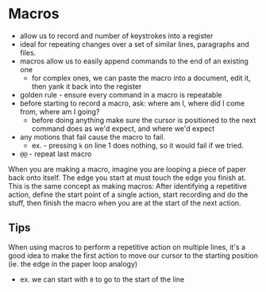 
# Macros
- allow us to record and number of keystrokes into a register
- ideal for repeating changes over a set of similar lines, paragraphs and files.
- macros allow us to easily append commands to the end of an existing one
    - for complex ones, we can paste the macro into a document, edit it, then yank it back into the register
- golden rule - ensure every command in a macro is repeatable
- before starting to record a macro, ask: where am I, where did I come from, where am I going?
    -  before doing anything make sure the cursor is positioned to the next command does as we'd expect, and where we'd expect
- any motions that fail cause the macro to fail.
    - ex. - pressing `k` on line 1 does nothing, so it would fail if we tried.
- `@@` - repeat last macro

When you are making a macro, imagine you are looping a piece of paper back onto itself. The edge you start at must touch the edge you finish at. This is the same concept as making macros: After identifying a repetitive action, define the start point of a single action, start recording and do the stuff, then finish the macro when you are at the start of the next action.

## Tips

When using macros to perform a repetitive action on multiple lines, it's a good idea to make the first action to move our cursor to the starting position (ie. the edge in the paper loop analogy)
- ex. we can start with `0` to go to the start of the line